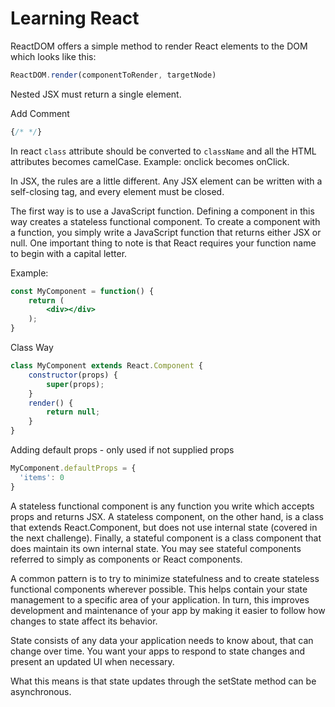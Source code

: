 # Learning React

ReactDOM offers a simple method to render React elements to the DOM which looks like this:

```jsx
ReactDOM.render(componentToRender, targetNode)
```

Nested JSX must return a single element.

Add Comment

```jsx
{/* */}
```

In react `class` attribute should be converted to `className` and all the HTML attributes becomes camelCase.
Example: onclick becomes onClick.

In JSX, the rules are a little different. Any JSX element can be written with a self-closing tag, and every element must be closed.

The first way is to use a JavaScript function. Defining a component in this way creates a stateless functional component.
To create a component with a function, you simply write a JavaScript function that returns either JSX or null. One important thing to note is that React requires your function name to begin with a capital letter.

Example:

```jsx
const MyComponent = function() {
    return (
        <div></div>
    );
}
```

Class Way

```jsx
class MyComponent extends React.Component {
    constructor(props) {
        super(props);
    }
    render() {
        return null;
    }
}
```

Adding default props - only used if not supplied props

```jsx
MyComponent.defaultProps = {
  'items': 0
}
```

A stateless functional component is any function you write which accepts props and returns JSX. A stateless component, on the other hand, is a class that extends React.Component, but does not use internal state (covered in the next challenge). Finally, a stateful component is a class component that does maintain its own internal state. You may see stateful components referred to simply as components or React components.

A common pattern is to try to minimize statefulness and to create stateless functional components wherever possible. This helps contain your state management to a specific area of your application. In turn, this improves development and maintenance of your app by making it easier to follow how changes to state affect its behavior.

State consists of any data your application needs to know about, that can change over time. You want your apps to respond to state changes and present an updated UI when necessary.

What this means is that state updates through the setState method can be asynchronous.
